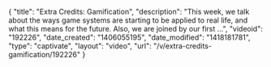 {
    "title": "Extra Credits: Gamification",
    "description": "This week, we talk about the ways game systems are starting to be applied to real life, and what this means for the future. Also, we are joined by our first ...",
    "videoid": "192226",
    "date_created": "1406055195",
    "date_modified": "1418181781",
    "type": "captivate",
    "layout": "video",
    "url": "\/v\/extra-credits-gamification\/192226"
}